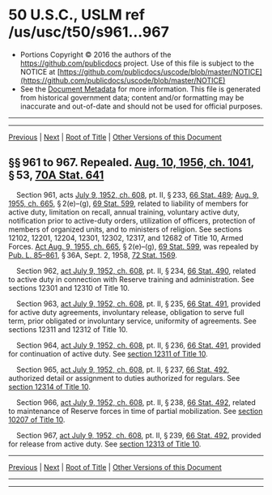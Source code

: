 ---
---

# 50 U.S.C., USLM ref /us/usc/t50/s961...967

* Portions Copyright © 2016 the authors of the https://github.com/publicdocs project.
  Use of this file is subject to the NOTICE at [https://github.com/publicdocs/uscode/blob/master/NOTICE](https://github.com/publicdocs/uscode/blob/master/NOTICE)
* See the [Document Metadata](././../../../..//README.md) for more information.
  This file is generated from historical government data; content and/or formatting may be inaccurate and out-of-date and should not be used for official purposes.

----------
----------

[Previous](./../../../..//us/usc/t50/ch25/m__us_usc_t50_s941...956.md) | [Next](./../../../..//us/usc/t50/ch25/m__us_usc_t50_s971...975.md) | [Root of Title](./../../../../) | [Other Versions of this Document](https://publicdocs.github.io/go/links?ns=uslm&ref=%2Fus%2Fusc%2Ft50%2Fs961...967)

## §§ 961 to 967. Repealed. [Aug. 10, 1956, ch. 1041][/us/act/1956-08-10/ch1041], § 53, [70A Stat. 641][/us/stat/70A/641]

    Section 961, acts [July 9, 1952, ch. 608][/us/act/1952-07-09/ch608], pt. II, § 233, [66 Stat. 489][/us/stat/66/489]; [Aug. 9, 1955, ch. 665][/us/act/1955-08-09/ch665], § 2(e)–(g), [69 Stat. 599][/us/stat/69/599], related to liability of members for active duty, limitation on recall, annual training, voluntary active duty, notification prior to active-duty orders, utilization of officers, protection of members of organized units, and to ministers of religion. See sections 12102, 12201, 12204, 12301, 12302, 12317, and 12682 of Title 10, Armed Forces. [Act Aug. 9, 1955, ch. 665][/us/act/1955-08-09/ch665], § 2(e)–(g), [69 Stat. 599][/us/stat/69/599], was repealed by [Pub. L. 85–861][/us/pl/85/861], § 36A, Sept. 2, 1958, [72 Stat. 1569][/us/stat/72/1569].

    Section 962, [act July 9, 1952, ch. 608][/us/act/1952-07-09/ch608], pt. II, § 234, [66 Stat. 490][/us/stat/66/490], related to active duty in connection with Reserve training and administration. See sections 12301 and 12310 of Title 10.

    Section 963, [act July 9, 1952, ch. 608][/us/act/1952-07-09/ch608], pt. II, § 235, [66 Stat. 491][/us/stat/66/491], provided for active duty agreements, involuntary release, obligation to serve full term, prior obligated or involuntary service, uniformity of agreements. See sections 12311 and 12312 of Title 10.

    Section 964, [act July 9, 1952, ch. 608][/us/act/1952-07-09/ch608], pt. II, § 236, [66 Stat. 491][/us/stat/66/491], provided for continuation of active duty. See [section 12311 of Title 10][/us/usc/t10/s12311].

    Section 965, [act July 9, 1952, ch. 608][/us/act/1952-07-09/ch608], pt. II, § 237, [66 Stat. 492][/us/stat/66/492], authorized detail or assignment to duties authorized for regulars. See [section 12314 of Title 10][/us/usc/t10/s12314].

    Section 966, [act July 9, 1952, ch. 608][/us/act/1952-07-09/ch608], pt. II, § 238, [66 Stat. 492][/us/stat/66/492], related to maintenance of Reserve forces in time of partial mobilization. See [section 10207 of Title 10][/us/usc/t10/s10207].

    Section 967, [act July 9, 1952, ch. 608][/us/act/1952-07-09/ch608], pt. II, § 239, [66 Stat. 492][/us/stat/66/492], provided for release from active duty. See [section 12313 of Title 10][/us/usc/t10/s12313].

----------

[Previous](./../../../..//us/usc/t50/ch25/m__us_usc_t50_s941...956.md) | [Next](./../../../..//us/usc/t50/ch25/m__us_usc_t50_s971...975.md) | [Root of Title](./../../../../) | [Other Versions of this Document](https://publicdocs.github.io/go/links?ns=uslm&ref=%2Fus%2Fusc%2Ft50%2Fs961...967)

----------
----------

[/us/act/1956-08-10/ch1041]: https://publicdocs.github.io/go/links?ns=uslm&ref=%2Fus%2Fact%2F1956-08-10%2Fch1041
[/us/stat/70A/641]: https://publicdocs.github.io/go/links?ns=uslm&ref=%2Fus%2Fstat%2F70A%2F641
[/us/act/1952-07-09/ch608]: https://publicdocs.github.io/go/links?ns=uslm&ref=%2Fus%2Fact%2F1952-07-09%2Fch608
[/us/stat/66/489]: https://publicdocs.github.io/go/links?ns=uslm&ref=%2Fus%2Fstat%2F66%2F489
[/us/act/1955-08-09/ch665]: https://publicdocs.github.io/go/links?ns=uslm&ref=%2Fus%2Fact%2F1955-08-09%2Fch665
[/us/stat/69/599]: https://publicdocs.github.io/go/links?ns=uslm&ref=%2Fus%2Fstat%2F69%2F599
[/us/act/1955-08-09/ch665]: https://publicdocs.github.io/go/links?ns=uslm&ref=%2Fus%2Fact%2F1955-08-09%2Fch665
[/us/stat/69/599]: https://publicdocs.github.io/go/links?ns=uslm&ref=%2Fus%2Fstat%2F69%2F599
[/us/pl/85/861]: https://publicdocs.github.io/go/links?ns=uslm&ref=%2Fus%2Fpl%2F85%2F861
[/us/stat/72/1569]: https://publicdocs.github.io/go/links?ns=uslm&ref=%2Fus%2Fstat%2F72%2F1569
[/us/act/1952-07-09/ch608]: https://publicdocs.github.io/go/links?ns=uslm&ref=%2Fus%2Fact%2F1952-07-09%2Fch608
[/us/stat/66/490]: https://publicdocs.github.io/go/links?ns=uslm&ref=%2Fus%2Fstat%2F66%2F490
[/us/act/1952-07-09/ch608]: https://publicdocs.github.io/go/links?ns=uslm&ref=%2Fus%2Fact%2F1952-07-09%2Fch608
[/us/stat/66/491]: https://publicdocs.github.io/go/links?ns=uslm&ref=%2Fus%2Fstat%2F66%2F491
[/us/act/1952-07-09/ch608]: https://publicdocs.github.io/go/links?ns=uslm&ref=%2Fus%2Fact%2F1952-07-09%2Fch608
[/us/stat/66/491]: https://publicdocs.github.io/go/links?ns=uslm&ref=%2Fus%2Fstat%2F66%2F491
[/us/usc/t10/s12311]: https://publicdocs.github.io/go/links?ns=uslm&ref=%2Fus%2Fusc%2Ft10%2Fs12311
[/us/act/1952-07-09/ch608]: https://publicdocs.github.io/go/links?ns=uslm&ref=%2Fus%2Fact%2F1952-07-09%2Fch608
[/us/stat/66/492]: https://publicdocs.github.io/go/links?ns=uslm&ref=%2Fus%2Fstat%2F66%2F492
[/us/usc/t10/s12314]: https://publicdocs.github.io/go/links?ns=uslm&ref=%2Fus%2Fusc%2Ft10%2Fs12314
[/us/act/1952-07-09/ch608]: https://publicdocs.github.io/go/links?ns=uslm&ref=%2Fus%2Fact%2F1952-07-09%2Fch608
[/us/stat/66/492]: https://publicdocs.github.io/go/links?ns=uslm&ref=%2Fus%2Fstat%2F66%2F492
[/us/usc/t10/s10207]: https://publicdocs.github.io/go/links?ns=uslm&ref=%2Fus%2Fusc%2Ft10%2Fs10207
[/us/act/1952-07-09/ch608]: https://publicdocs.github.io/go/links?ns=uslm&ref=%2Fus%2Fact%2F1952-07-09%2Fch608
[/us/stat/66/492]: https://publicdocs.github.io/go/links?ns=uslm&ref=%2Fus%2Fstat%2F66%2F492
[/us/usc/t10/s12313]: https://publicdocs.github.io/go/links?ns=uslm&ref=%2Fus%2Fusc%2Ft10%2Fs12313


